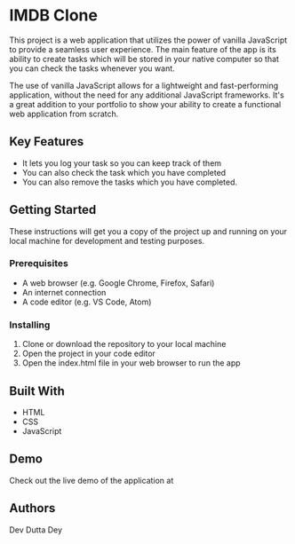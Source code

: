 # IMDB Clone 
This project is a web application that utilizes the power of vanilla JavaScript to provide a seamless user experience. The main feature of the app is its ability to create tasks which will be stored in your native computer so that you can check the tasks whenever you want.

The use of vanilla JavaScript allows for a lightweight and fast-performing application, without the need for any additional JavaScript frameworks. It's a great addition to your portfolio to show your ability to create a functional web application from scratch.


## Key Features

- It lets you log your task so you can keep track of them
- You can also check the task which you have completed
- You can also remove the tasks which you have completed.

## Getting Started

These instructions will get you a copy of the project up and running on your local machine for development and testing purposes.

### Prerequisites

- A web browser (e.g. Google Chrome, Firefox, Safari)
- An internet connection
- A code editor (e.g. VS Code, Atom)

### Installing

1. Clone or download the repository to your local machine
2. Open the project in your code editor
3. Open the index.html file in your web browser to run the app

## Built With

- HTML
- CSS
- JavaScript

## Demo

Check out the live demo of the application at 

## Authors
Dev Dutta Dey
